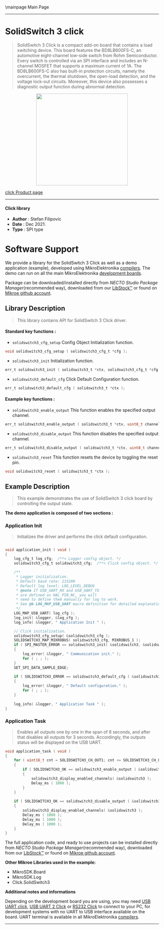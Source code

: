\mainpage Main Page

---
# SolidSwitch 3 click

> SolidSwitch 3 Click is a compact add-on board that contains a load switching device. This board features the BD8LB600FS-C, an automotive eight-channel low-side switch from Rohm Semiconductor. Every switch is controlled via an SPI interface and includes an N-channel MOSFET that supports a maximum current of 1A. The BD8LB600FS-C also has built-in protection circuits, namely the overcurrent, the thermal shutdown, the open-load detection, and the voltage lock-out circuits. Moreover, this device also possesses a diagnostic output function during abnormal detection.

<p align="center">
  <img src="https://download.mikroe.com/images/click_for_ide/solidswitch3_click.png" height=300px>
</p>

[click Product page](https://www.mikroe.com/solidswitch-3-click)

---


#### Click library

- **Author**        : Stefan Filipovic
- **Date**          : Dec 2021.
- **Type**          : SPI type


# Software Support

We provide a library for the SolidSwitch 3 Click
as well as a demo application (example), developed using MikroElektronika
[compilers](https://www.mikroe.com/necto-studio).
The demo can run on all the main MikroElektronika [development boards](https://www.mikroe.com/development-boards).

Package can be downloaded/installed directly from *NECTO Studio Package Manager*(recommended way), downloaded from our [LibStock&trade;](https://libstock.mikroe.com) or found on [Mikroe github account](https://github.com/MikroElektronika/mikrosdk_click_v2/tree/master/clicks).

## Library Description

> This library contains API for SolidSwitch 3 Click driver.

#### Standard key functions :

- `solidswitch3_cfg_setup` Config Object Initialization function.
```c
void solidswitch3_cfg_setup ( solidswitch3_cfg_t *cfg );
```

- `solidswitch3_init` Initialization function.
```c
err_t solidswitch3_init ( solidswitch3_t *ctx, solidswitch3_cfg_t *cfg );
```

- `solidswitch3_default_cfg` Click Default Configuration function.
```c
err_t solidswitch3_default_cfg ( solidswitch3_t *ctx );
```

#### Example key functions :

- `solidswitch3_enable_output` This function enables the specified output channel.
```c
err_t solidswitch3_enable_output ( solidswitch3_t *ctx, uint8_t channel );
```

- `solidswitch3_disable_output` This function disables the specified output channel.
```c
err_t solidswitch3_disable_output ( solidswitch3_t *ctx, uint8_t channel );
```

- `solidswitch3_reset` This function resets the device by toggling the reset pin.
```c
void solidswitch3_reset ( solidswitch3_t *ctx );
```

## Example Description

> This example demonstrates the use of SolidSwitch 3 click board by controlling the output state.

**The demo application is composed of two sections :**

### Application Init

> Initializes the driver and performs the click default configuration.

```c

void application_init ( void )
{
    log_cfg_t log_cfg;  /**< Logger config object. */
    solidswitch3_cfg_t solidswitch3_cfg;  /**< Click config object. */

    /** 
     * Logger initialization.
     * Default baud rate: 115200
     * Default log level: LOG_LEVEL_DEBUG
     * @note If USB_UART_RX and USB_UART_TX 
     * are defined as HAL_PIN_NC, you will 
     * need to define them manually for log to work. 
     * See @b LOG_MAP_USB_UART macro definition for detailed explanation.
     */
    LOG_MAP_USB_UART( log_cfg );
    log_init( &logger, &log_cfg );
    log_info( &logger, " Application Init " );

    // Click initialization.
    solidswitch3_cfg_setup( &solidswitch3_cfg );
    SOLIDSWITCH3_MAP_MIKROBUS( solidswitch3_cfg, MIKROBUS_1 );
    if ( SPI_MASTER_ERROR == solidswitch3_init( &solidswitch3, &solidswitch3_cfg ) )
    {
        log_error( &logger, " Communication init." );
        for ( ; ; );
    }
    SET_SPI_DATA_SAMPLE_EDGE;
    
    if ( SOLIDSWITCH3_ERROR == solidswitch3_default_cfg ( &solidswitch3 ) )
    {
        log_error( &logger, " Default configuration." );
        for ( ; ; );
    }
    
    log_info( &logger, " Application Task " );
}

```

### Application Task

> Enables all outputs one by one in the span of 8 seconds, and after that disables
all outputs for 3 seconds. Accordingly, the outputs status will be displayed on the USB UART.

```c
void application_task ( void )
{
    for ( uint16_t cnt = SOLIDSWITCH3_CH_OUT1; cnt <= SOLIDSWITCH3_CH_OUT8; cnt <<= 1 )
    {
        if ( SOLIDSWITCH3_OK == solidswitch3_enable_output ( &solidswitch3, cnt ) )
        {
            solidswitch3_display_enabled_channels( &solidswitch3 );
            Delay_ms ( 1000 );
        }
    }
    
    if ( SOLIDSWITCH3_OK == solidswitch3_disable_output ( &solidswitch3, SOLIDSWITCH3_ALL_CHANNELS ) )
    {
        solidswitch3_display_enabled_channels( &solidswitch3 );
        Delay_ms ( 1000 );
        Delay_ms ( 1000 );
        Delay_ms ( 1000 );
    }
}
```

The full application code, and ready to use projects can be installed directly from *NECTO Studio Package Manager*(recommended way), downloaded from our [LibStock&trade;](https://libstock.mikroe.com) or found on [Mikroe github account](https://github.com/MikroElektronika/mikrosdk_click_v2/tree/master/clicks).

**Other Mikroe Libraries used in the example:**

- MikroSDK.Board
- MikroSDK.Log
- Click.SolidSwitch3

**Additional notes and informations**

Depending on the development board you are using, you may need
[USB UART click](https://www.mikroe.com/usb-uart-click),
[USB UART 2 Click](https://www.mikroe.com/usb-uart-2-click) or
[RS232 Click](https://www.mikroe.com/rs232-click) to connect to your PC, for
development systems with no UART to USB interface available on the board. UART
terminal is available in all MikroElektronika
[compilers](https://shop.mikroe.com/compilers).

---
